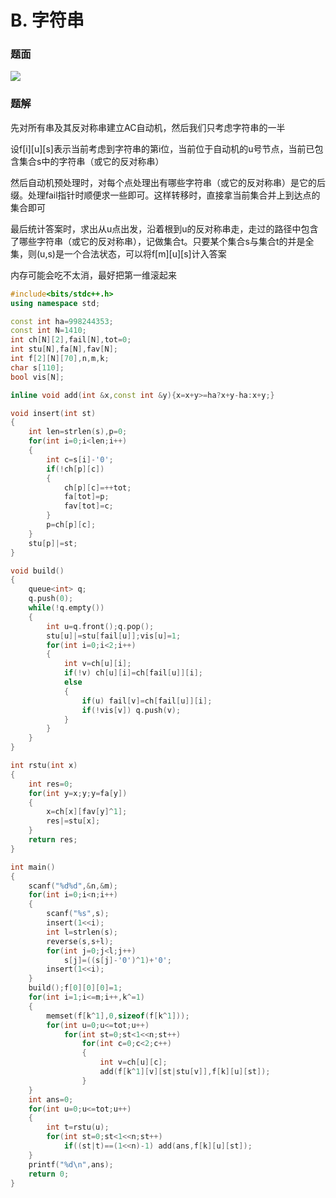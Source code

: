 # B. 字符串

### 题面

![](http://www.ebola.pro/images/xsyr1446_b_1.png)

### 题解

先对所有串及其反对称串建立AC自动机，然后我们只考虑字符串的一半

设f\[i\]\[u\]\[s\]表示当前考虑到字符串的第i位，当前位于自动机的u号节点，当前已包含集合s中的字符串（或它的反对称串）

然后自动机预处理时，对每个点处理出有哪些字符串（或它的反对称串）是它的后缀。处理fail指针时顺便求一些即可。这样转移时，直接拿当前集合并上到达点的集合即可

最后统计答案时，求出从u点出发，沿着根到u的反对称串走，走过的路径中包含了哪些字符串（或它的反对称串），记做集合t。只要某个集合s与集合t的并是全集，则(u,s)是一个合法状态，可以将f\[m\]\[u\]\[s\]计入答案

内存可能会吃不太消，最好把第一维滚起来

```cpp
#include<bits/stdc++.h>
using namespace std;

const int ha=998244353;
const int N=1410;
int ch[N][2],fail[N],tot=0;
int stu[N],fa[N],fav[N];
int f[2][N][70],n,m,k;
char s[110];
bool vis[N];

inline void add(int &x,const int &y){x=x+y>=ha?x+y-ha:x+y;}

void insert(int st)
{
    int len=strlen(s),p=0;
    for(int i=0;i<len;i++)
    {
        int c=s[i]-'0';
        if(!ch[p][c])
        {
            ch[p][c]=++tot;
            fa[tot]=p;
            fav[tot]=c;
        }
        p=ch[p][c];
    }
    stu[p]|=st;
}

void build()
{
    queue<int> q;
    q.push(0);
    while(!q.empty())
    {
        int u=q.front();q.pop();
        stu[u]|=stu[fail[u]];vis[u]=1;
        for(int i=0;i<2;i++)
        {
            int v=ch[u][i];
            if(!v) ch[u][i]=ch[fail[u]][i];
            else
            {
                if(u) fail[v]=ch[fail[u]][i];
                if(!vis[v]) q.push(v);
            }
        }
    }
}

int rstu(int x)
{
    int res=0;
    for(int y=x;y;y=fa[y])
    {
        x=ch[x][fav[y]^1];
        res|=stu[x];
    }
    return res;
}

int main()
{
    scanf("%d%d",&n,&m);
    for(int i=0;i<n;i++)
    {
        scanf("%s",s);
        insert(1<<i);
        int l=strlen(s);
        reverse(s,s+l);
        for(int j=0;j<l;j++)
            s[j]=((s[j]-'0')^1)+'0';
        insert(1<<i);
    }
    build();f[0][0][0]=1;
    for(int i=1;i<=m;i++,k^=1)
    {
        memset(f[k^1],0,sizeof(f[k^1]));
        for(int u=0;u<=tot;u++)
            for(int st=0;st<1<<n;st++)
                for(int c=0;c<2;c++)
                {
                    int v=ch[u][c];
                    add(f[k^1][v][st|stu[v]],f[k][u][st]);
                }
    }
    int ans=0;
    for(int u=0;u<=tot;u++)
    {
        int t=rstu(u);
        for(int st=0;st<1<<n;st++)
            if((st|t)==(1<<n)-1) add(ans,f[k][u][st]);
    }
    printf("%d\n",ans);
    return 0;
}
```